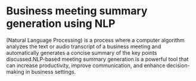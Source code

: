 # Business meeting summary generation using NLP
(Natural Language Processing) is a process where a computer algorithm analyzes the text or audio transcript of a business meeting and automatically generates a concise summary of the key points discussed.NLP-based meeting summary generation is a powerful tool that can increase productivity, improve communication, and enhance decision-making in business settings.
